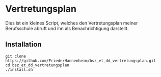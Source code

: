 # Vertretungsplan
Dies ist ein kleines Script, welches den Vertretungsplan meiner Berufsschule abruft und ihn als Benachrichtigung darstellt. 
## Installation
    git clone https://github.com/FriederHannenheim/bsz_et_dd_vertretungsplan.git 
    cd bsz_et_dd_vertretungsplan 
    ./install.sh
